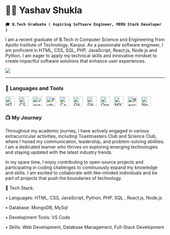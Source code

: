 # 🏄‍♂️ Yashav Shukla

**`🎓 B.Tech Graduate ( Aspiring Software Engineer, MERN Stack Developer )`**

I am a recent graduate of B.Tech in Computer Science and Engineering from Apollo Institute of Technology, Kanpur. As a passionate software engineer, I am proficient in HTML, CSS, SQL, PHP, JavaScript, React.js, Node.js and Python. I am eager to apply my technical skills and innovative mindset to create impactful software solutions that enhance user experiences.

  <a href="mailto:yashavshukla1@gmail.com">
    <img src="https://img.shields.io/badge/Gmail-333333?style=for-the-badge&logo=gmail&logoColor=red" />
  </a>
   </p>

---

### 🧰 Languages and Tools

<img align="left" alt="HTML" width="30px" style="padding-right:10px;" src="https://cdn.jsdelivr.net/gh/devicons/devicon/icons/html5/html5-plain.svg" />
<img align="left" alt="CSS" width="30px" style="padding-right:10px;" src="https://cdn.jsdelivr.net/gh/devicons/devicon/icons/css3/css3-plain.svg" />
<img align="left" alt="JavaScript" width="30px" style="padding-right:10px;" src="https://cdn.jsdelivr.net/gh/devicons/devicon/icons/javascript/javascript-plain.svg" />
<img align="left" alt="Python" width="30px" style="padding-right:10px;" src="https://cdn.jsdelivr.net/gh/devicons/devicon/icons/python/python-plain.svg" />
<img align="left" alt="C++" width="30px" style="padding-right:10px;" src="https://cdn.jsdelivr.net/gh/devicons/devicon/icons/cplusplus/cplusplus-line.svg" />
<img align="left" alt="Git" width="30px" style="padding-right:10px;" src="https://cdn.jsdelivr.net/gh/devicons/devicon/icons/git/git-original.svg" />
<img align="left" alt="GitHub" width="30px" style="padding-right:10px;" src="https://cdn.jsdelivr.net/gh/devicons/devicon/icons/github/github-original.svg" />
<img align="left" alt="Oracle" width="30px" style="padding-right:10px;" src="https://cdn.jsdelivr.net/gh/devicons/devicon/icons/oracle/oracle-original.svg" />
<img align="left" alt="MYSQL" width="30px" style="padding-right:10px;" src="https://cdn.jsdelivr.net/gh/devicons/devicon/icons/mysql/mysql-original.svg" />
<img align="left" alt="React" width="30px" style="padding-right:10px;" src="https://cdn.jsdelivr.net/gh/devicons/devicon/icons/react/react-original.svg" />
<img align="left" alt="Nodejs" width="30px" style="padding-right:10px;" src="https://cdn.jsdelivr.net/gh/devicons/devicon/icons/nodejs/nodejs-original.svg" />



<br />

#

### 📺  My Journey

Throughout my academic journey, I have actively engaged in various extracurricular activities, including Toastmasters Club and Science Club, where I honed my communication, leadership, and problem-solving abilities. I am a dedicated learner who thrives on exploring emerging technologies and staying updated with the latest industry trends.

In my spare time, I enjoy contributing to open-source projects and participating in coding challenges to continuously expand my knowledge and skills. I am excited to collaborate with like-minded individuals and be part of projects that push the boundaries of technology.

🔹 Tech Stack:

• Languages: HTML, CSS, JavaScript, Python, PHP, SQL , React.js, Node.js


• Database:  MongoDB, MySql


• Development Tools: VS Code


• Skills: Web Development, Database Management, Full-Stack Development
#

#
  
